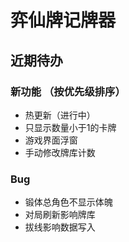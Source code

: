 # 弈仙牌记牌器


## 近期待办

### 新功能 （按优先级排序）
- 热更新（进行中）
- 只显示数量小于1的卡牌
- 游戏界面浮窗
- 手动修改牌库计数

### Bug
- 锻体总角色不显示体魄
- 对局刷新影响牌库
- 拔线影响数据写入

